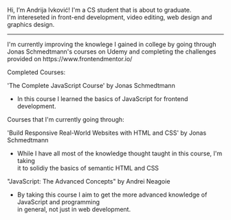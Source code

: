 Hi, I’m Andrija Ivković! I'm a CS student that is about to graduate.<br>
I'm intereseted in front-end development, video editing, web design and graphics design. <br>
<hr>
I'm currently improving the knowlege I gained in college by going through <br> 
Jonas Schmedtmann's courses on Udemy and completing the challenges <br>
provided on https://www.frontendmentor.io/

Completed Courses:

'The Complete JavaScript Course' by Jonas Schmedtmann
- In this course I learned the basics of JavaScript for frontend development.

Courses that I'm currently going through:

'Build Responsive Real-World Websites with HTML and CSS' by Jonas Schmedtmann
- While I have all most of the knowledge thought taught in this course, I'm taking <br>
it to solidiy the basics of semantic HTML and CSS

"JavaScript: The Advanced Concepts" by Andrei Neagoie
- By taking this course I aim to get the more advanced knowledge of JavaScript and programming <br>
in general, not just in web development.


<!---
andrijaivkovic/andrijaivkovic is a ✨ special ✨ repository because its `README.md` (this file) appears on your GitHub profile.
You can click the Preview link to take a look at your changes.
--->
